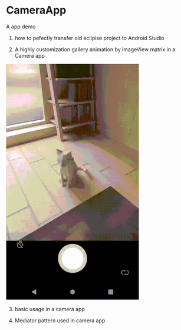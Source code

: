 # CameraApp
A app demo 

1. how to pefectly transfer old ecliplse project to Android Studio 

2. A highly customization gallery animation by imageView matrix in a Camera app

![](https://github.com/charles-lo/CameraApp/blob/dev/misc/gallery.gif)

3. basic usage in a camera app

4. Mediator pattern used in camera app
